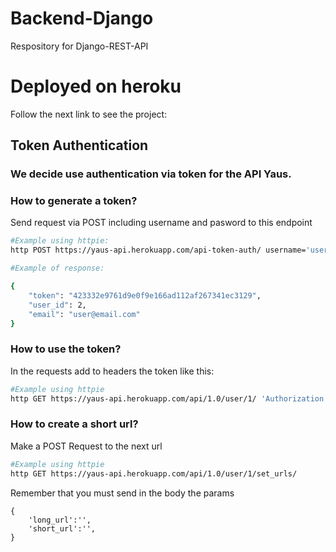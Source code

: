 # Backend-Django
Respository for Django-REST-API

# Deployed on heroku
Follow the next link to see the project:

[](https://yaus-api.herokuapp.com/)

## Token Authentication
### We decide use authentication via token for the API Yaus.

### How to generate a token?

Send request via POST including username and pasword to this endpoint

```bash
#Example using httpie: 
http POST https://yaus-api.herokuapp.com/api-token-auth/ username='username' password='password'

#Example of response:

{
    "token": "423332e9761d9e0f9e166ad112af267341ec3129",
    "user_id": 2,
    "email": "user@email.com"
}
```

### How to use the token?

In the requests add to headers the token like this:

```bash
#Example using httpie
http GET https://yaus-api.herokuapp.com/api/1.0/user/1/ 'Authorization: Token 4252a2e9761d9e0f9e166ad112af267341ec3129'
```

### How to create a short url?

Make a POST Request to the next url

```bash
#Example using httpie
http GET https://yaus-api.herokuapp.com/api/1.0/user/1/set_urls/
```

Remember that you must send in the body the params

```
{
    'long_url':'',
    'short_url':'',
}

```
